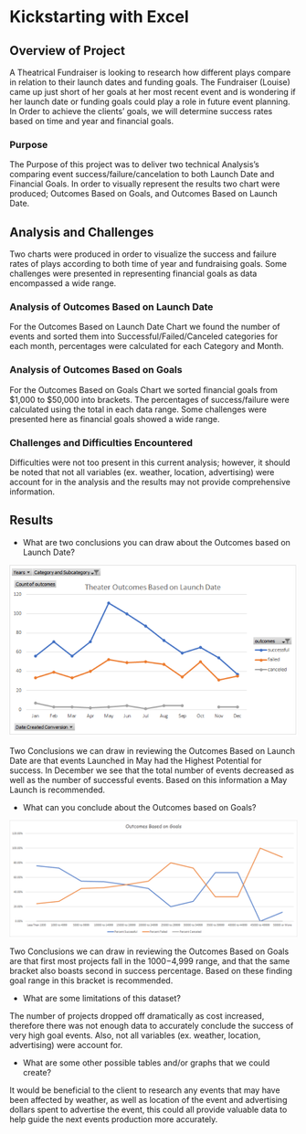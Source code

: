 # Kickstarting with Excel

## Overview of Project

A Theatrical Fundraiser is looking to research how different plays compare in relation to their launch dates and funding goals. The Fundraiser (Louise) came up just short of her goals at her most recent event and is wondering if her launch date or funding goals could play a role in future event planning. In Order to achieve the clients’ goals, we will determine success rates based on time and year and financial goals. 

### Purpose

The Purpose of this project was to deliver two technical Analysis’s comparing event success/failure/cancelation to both Launch Date and Financial Goals. In order to visually represent the results two chart were produced; Outcomes Based on Goals, and Outcomes Based on Launch Date. 

## Analysis and Challenges

Two charts were produced in order to visualize the success and failure rates of plays according to both time of year and fundraising goals. Some challenges were presented in representing financial goals as data encompassed a wide range.

### Analysis of Outcomes Based on Launch Date

For the Outcomes Based on Launch Date Chart we found the number of events and sorted them into Successful/Failed/Canceled categories for each month, percentages were calculated for each Category and Month.

### Analysis of Outcomes Based on Goals

For the Outcomes Based on Goals Chart we sorted financial goals from $1,000 to $50,000 into brackets. The percentages of success/failure were calculated using the total in each data range. Some challenges were presented here as financial goals showed a wide range. 

### Challenges and Difficulties Encountered

Difficulties were not too present in this current analysis; however, it should be noted that not all variables (ex. weather, location, advertising) were account for in the analysis and the results may not provide comprehensive information.

## Results

- What are two conclusions you can draw about the Outcomes based on Launch Date?

![Theater_Outcomes_vs_Launch](https://github.com/klattig/kickstarter-analysis/blob/main/Resources/Theater_Outcomes_vs_Launch.png)

Two Conclusions we can draw in reviewing the Outcomes Based on Launch Date are that events Launched in May had the Highest Potential for success. In December we see that the total number of events decreased as well as the number of successful events. Based on this information a May Launch is recommended. 

- What can you conclude about the Outcomes based on Goals?

![Theater_Outcomes_vs_Goals](https://github.com/klattig/kickstarter-analysis/blob/main/Resources/Outcomes_vs_Goals.png)

Two Conclusions we can draw in reviewing the Outcomes Based on Goals are that first most projects fall in the $1000-$4,999 range, and that the same bracket also boasts second in success percentage. Based on these finding goal range in this bracket is recommended. 

- What are some limitations of this dataset?

The number of projects dropped off dramatically as cost increased, therefore there was not enough data to accurately conclude the success of very high goal events. Also, not all variables (ex. weather, location, advertising) were account for.

- What are some other possible tables and/or graphs that we could create?

It would be beneficial to the client to research any events that may have been affected by weather, as well as location of the event and advertising dollars spent to advertise the event, this could all provide valuable data to help guide the next events production more accurately. 
